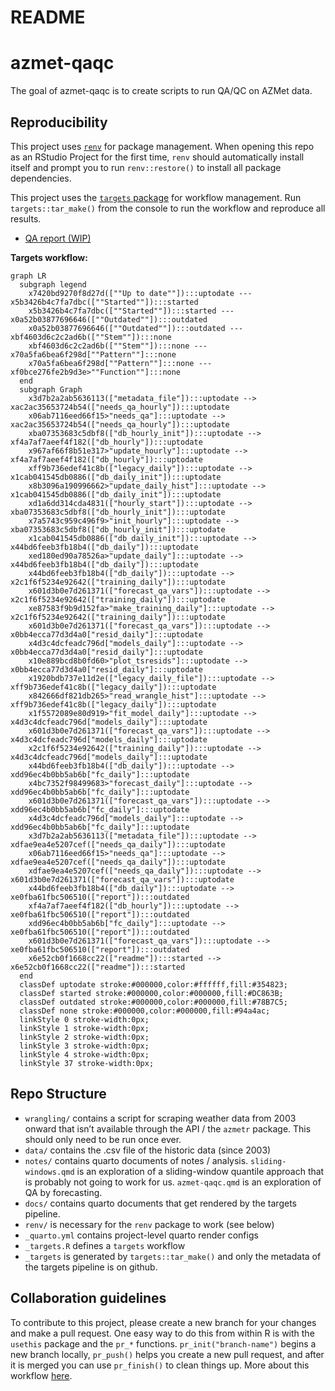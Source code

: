 README
================

<!-- README.md is generated from README.qmd. Please edit that file -->

# azmet-qaqc

<!-- badges: start -->
<!-- badges: end -->

The goal of azmet-qaqc is to create scripts to run QA/QC on AZMet data.

## Reproducibility

This project uses
[`renv`](https://rstudio.github.io/renv/articles/renv.html) for package
management. When opening this repo as an RStudio Project for the first
time, `renv` should automatically install itself and prompt you to run
`renv::restore()` to install all package dependencies.

This project uses the [`targets`
package](https://docs.ropensci.org/targets/) for workflow management.
Run `targets::tar_make()` from the console to run the workflow and
reproduce all results.

- [QA report
  (WIP)](https://viz.datascience.arizona.edu/azmet-qaqc/docs/QA-report.html)

**Targets workflow:**

``` mermaid
graph LR
  subgraph legend
    x7420bd9270f8d27d([""Up to date""]):::uptodate --- x5b3426b4c7fa7dbc([""Started""]):::started
    x5b3426b4c7fa7dbc([""Started""]):::started --- x0a52b03877696646([""Outdated""]):::outdated
    x0a52b03877696646([""Outdated""]):::outdated --- xbf4603d6c2c2ad6b([""Stem""]):::none
    xbf4603d6c2c2ad6b([""Stem""]):::none --- x70a5fa6bea6f298d[""Pattern""]:::none
    x70a5fa6bea6f298d[""Pattern""]:::none --- xf0bce276fe2b9d3e>""Function""]:::none
  end
  subgraph Graph
    x3d7b2a2ab5636113(["metadata_file"]):::uptodate --> xac2ac35653724b54(["needs_qa_hourly"]):::uptodate
    x06ab7116eed66f15>"needs_qa"]:::uptodate --> xac2ac35653724b54(["needs_qa_hourly"]):::uptodate
    xba07353683c5dbf8(["db_hourly_init"]):::uptodate --> xf4a7af7aeef4f182(["db_hourly"]):::uptodate
    x967af66f8b51e317>"update_hourly"]:::uptodate --> xf4a7af7aeef4f182(["db_hourly"]):::uptodate
    xff9b736edef41c8b(["legacy_daily"]):::uptodate --> x1cab041545db0886(["db_daily_init"]):::uptodate
    x8b3096a190996662>"update_daily_hist"]:::uptodate --> x1cab041545db0886(["db_daily_init"]):::uptodate
    xd1a6dd314cda4831(["hourly_start"]):::uptodate --> xba07353683c5dbf8(["db_hourly_init"]):::uptodate
    x7a5743c959c496f9>"init_hourly"]:::uptodate --> xba07353683c5dbf8(["db_hourly_init"]):::uptodate
    x1cab041545db0886(["db_daily_init"]):::uptodate --> x44bd6feeb3fb18b4(["db_daily"]):::uptodate
    xed180ed90a78526a>"update_daily"]:::uptodate --> x44bd6feeb3fb18b4(["db_daily"]):::uptodate
    x44bd6feeb3fb18b4(["db_daily"]):::uptodate --> x2c1f6f5234e92642(["training_daily"]):::uptodate
    x601d3b0e7d261371(["forecast_qa_vars"]):::uptodate --> x2c1f6f5234e92642(["training_daily"]):::uptodate
    xe87583f9b9d152fa>"make_training_daily"]:::uptodate --> x2c1f6f5234e92642(["training_daily"]):::uptodate
    x601d3b0e7d261371(["forecast_qa_vars"]):::uptodate --> x0bb4ecca77d3d4a0["resid_daily"]:::uptodate
    x4d3c4dcfeadc796d["models_daily"]:::uptodate --> x0bb4ecca77d3d4a0["resid_daily"]:::uptodate
    x10e889bcd8b0fd60>"plot_tsresids"]:::uptodate --> x0bb4ecca77d3d4a0["resid_daily"]:::uptodate
    x1920bdb737e11d2e(["legacy_daily_file"]):::uptodate --> xff9b736edef41c8b(["legacy_daily"]):::uptodate
    x842666df821db265>"read_wrangle_hist"]:::uptodate --> xff9b736edef41c8b(["legacy_daily"]):::uptodate
    x1f5572089e80d919>"fit_model_daily"]:::uptodate --> x4d3c4dcfeadc796d["models_daily"]:::uptodate
    x601d3b0e7d261371(["forecast_qa_vars"]):::uptodate --> x4d3c4dcfeadc796d["models_daily"]:::uptodate
    x2c1f6f5234e92642(["training_daily"]):::uptodate --> x4d3c4dcfeadc796d["models_daily"]:::uptodate
    x44bd6feeb3fb18b4(["db_daily"]):::uptodate --> xdd96ec4b0bb5ab6b["fc_daily"]:::uptodate
    x4bc7352f98499683>"forecast_daily"]:::uptodate --> xdd96ec4b0bb5ab6b["fc_daily"]:::uptodate
    x601d3b0e7d261371(["forecast_qa_vars"]):::uptodate --> xdd96ec4b0bb5ab6b["fc_daily"]:::uptodate
    x4d3c4dcfeadc796d["models_daily"]:::uptodate --> xdd96ec4b0bb5ab6b["fc_daily"]:::uptodate
    x3d7b2a2ab5636113(["metadata_file"]):::uptodate --> xdfae9ea4e5207cef(["needs_qa_daily"]):::uptodate
    x06ab7116eed66f15>"needs_qa"]:::uptodate --> xdfae9ea4e5207cef(["needs_qa_daily"]):::uptodate
    xdfae9ea4e5207cef(["needs_qa_daily"]):::uptodate --> x601d3b0e7d261371(["forecast_qa_vars"]):::uptodate
    x44bd6feeb3fb18b4(["db_daily"]):::uptodate --> xe0fba61fbc506510(["report"]):::outdated
    xf4a7af7aeef4f182(["db_hourly"]):::uptodate --> xe0fba61fbc506510(["report"]):::outdated
    xdd96ec4b0bb5ab6b["fc_daily"]:::uptodate --> xe0fba61fbc506510(["report"]):::outdated
    x601d3b0e7d261371(["forecast_qa_vars"]):::uptodate --> xe0fba61fbc506510(["report"]):::outdated
    x6e52cb0f1668cc22(["readme"]):::started --> x6e52cb0f1668cc22(["readme"]):::started
  end
  classDef uptodate stroke:#000000,color:#ffffff,fill:#354823;
  classDef started stroke:#000000,color:#000000,fill:#DC863B;
  classDef outdated stroke:#000000,color:#000000,fill:#78B7C5;
  classDef none stroke:#000000,color:#000000,fill:#94a4ac;
  linkStyle 0 stroke-width:0px;
  linkStyle 1 stroke-width:0px;
  linkStyle 2 stroke-width:0px;
  linkStyle 3 stroke-width:0px;
  linkStyle 4 stroke-width:0px;
  linkStyle 37 stroke-width:0px;
```

## Repo Structure

- `wrangling/` contains a script for scraping weather data from 2003
  onward that isn’t available through the API / the `azmetr` package.
  This should only need to be run once ever.
- `data/` contains the .csv file of the historic data (since 2003)
- `notes/` contains quarto documents of notes / analysis.
  `sliding-windows.qmd` is an exploration of a sliding-window quantile
  approach that is probably not going to work for us. `azmet-qaqc.qmd`
  is an exploration of QA by forecasting.
- `docs/` contains quarto documents that get rendered by the targets
  pipeline.
- `renv/` is necessary for the `renv` package to work (see below)
- `_quarto.yml` contains project-level quarto render configs
- `_targets.R` defines a `targets` workflow
- `_targets` is generated by `targets::tar_make()` and only the metadata
  of the targets pipeline is on github.

## Collaboration guidelines

To contribute to this project, please create a new branch for your
changes and make a pull request. One easy way to do this from within R
is with the `usethis` package and the `pr_*` functions.
`pr_init("branch-name")` begins a new branch locally, `pr_push()` helps
you create a new pull request, and after it is merged you can use
`pr_finish()` to clean things up. More about this workflow
[here](https://usethis.r-lib.org/articles/pr-functions.html).

